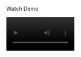 Watch Demo


<video src='https://drive.google.com/file/d/13O8mHD2nUvQTMZ_lk3Xnu-V20bFUE9-d/view?usp=sharing' width=180/>
